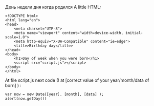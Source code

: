 День недели дня когда родился
A little HTML:

    <!DOCTYPE html>
    <html lang="en">
    <head>
        <meta charset="UTF-8">
        <meta name="viewport" content="width=device-width, initial-scale=1.0">
        <meta http-equiv="X-UA-Compatible" content="ie=edge">
        <title>Birthday day</title>
    </head>
    <body>
        <h1>Day of week when you were born</h1>
        <script src="script.js"></script>
    </body>
    </html>

At file script.js next code (! at [correct value of your year/month/data of born] ) :

 
    var now = new Date([year], [month], [data] );
    alert(now.getDay())
